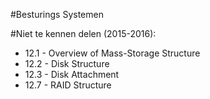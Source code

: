 #Besturings Systemen

#Niet te kennen delen (2015-2016):

* 12.1 - Overview of Mass-Storage Structure
* 12.2 - Disk Structure
* 12.3 - Disk Attachment
* 12.7 - RAID Structure